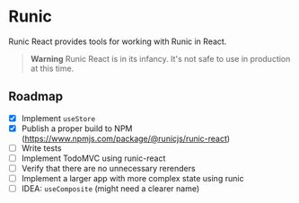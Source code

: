 # Runic

Runic React provides tools for working with Runic in React.

> **Warning**
> Runic React is in its infancy. It's not safe to use in production at this time.

## Roadmap

- [x] Implement `useStore`
- [x] Publish a proper build to NPM (https://www.npmjs.com/package/@runicjs/runic-react)
- [ ] Write tests
- [ ] Implement TodoMVC using runic-react
- [ ] Verify that there are no unnecessary rerenders
- [ ] Implement a larger app with more complex state using runic
- [ ] IDEA: `useComposite` (might need a clearer name)
